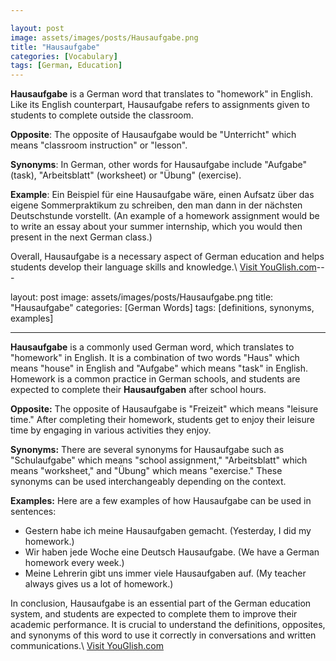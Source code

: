 ```yaml
---

layout: post
image: assets/images/posts/Hausaufgabe.png
title: "Hausaufgabe"
categories: [Vocabulary]
tags: [German, Education]
---
```

**Hausaufgabe** is a German word that translates to "homework" in English. Like its English counterpart, Hausaufgabe refers to assignments given to students to complete outside the classroom.

**Opposite**: The opposite of Hausaufgabe would be "Unterricht" which means "classroom instruction" or "lesson".

**Synonyms**: In German, other words for Hausaufgabe include "Aufgabe" (task), "Arbeitsblatt" (worksheet) or "Übung" (exercise).

**Example**: Ein Beispiel für eine Hausaufgabe wäre, einen Aufsatz über das eigene Sommerpraktikum zu schreiben, den man dann in der nächsten Deutschstunde vorstellt. (An example of a homework assignment would be to write an essay about your summer internship, which you would then present in the next German class.)

Overall, Hausaufgabe is a necessary aspect of German education and helps students develop their language skills and knowledge.\ <a id="yg-widget-0" class="youglish-widget" data-query="Hausaufgabe" data-lang="german" data-components="8412" data-auto-start="0" data-bkg-color="theme_light" data-title="How%20to%20pronounce%20Hausaufgabe%20in%20German"  rel="nofollow" href="https://youglish.com">Visit YouGlish.com</a><script async src="https://youglish.com/public/emb/widget.js" charset="utf-8"></script>---

layout: post
image: assets/images/posts/Hausaufgabe.png
title: "Hausaufgabe"
categories: [German Words]
tags: [definitions, synonyms, examples]

---

**Hausaufgabe** is a commonly used German word, which translates to "homework" in English. It is a combination of two words "Haus" which means "house" in English and "Aufgabe" which means "task" in English. Homework is a common practice in German schools, and students are expected to complete their **Hausaufgaben** after school hours.

**Opposite:** The opposite of Hausaufgabe is "Freizeit" which means "leisure time." After completing their homework, students get to enjoy their leisure time by engaging in various activities they enjoy.

**Synonyms:** There are several synonyms for Hausaufgabe such as "Schulaufgabe" which means "school assignment," "Arbeitsblatt" which means "worksheet," and "Übung" which means "exercise." These synonyms can be used interchangeably depending on the context.

**Examples:** Here are a few examples of how Hausaufgabe can be used in sentences:

- Gestern habe ich meine Hausaufgaben gemacht. (Yesterday, I did my homework.)
- Wir haben jede Woche eine Deutsch Hausaufgabe. (We have a German homework every week.)
- Meine Lehrerin gibt uns immer viele Hausaufgaben auf. (My teacher always gives us a lot of homework.)

In conclusion, Hausaufgabe is an essential part of the German education system, and students are expected to complete them to improve their academic performance. It is crucial to understand the definitions, opposites, and synonyms of this word to use it correctly in conversations and written communications.\ <a id="yg-widget-0" class="youglish-widget" data-query="Hausaufgabe" data-lang="german" data-components="8412" data-auto-start="0" data-bkg-color="theme_light" data-title="How%20to%20pronounce%20Hausaufgabe%20in%20German"  rel="nofollow" href="https://youglish.com">Visit YouGlish.com</a><script async src="https://youglish.com/public/emb/widget.js" charset="utf-8"></script>